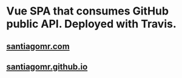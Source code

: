 # Vue SPA that consumes GitHub public API. Deployed with Travis.

## [santiagomr.com](https://santiagomr.com)
## [santiagomr.github.io](https://santiagomr.github.io)
